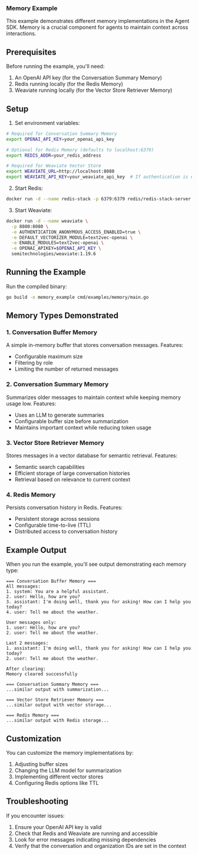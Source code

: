 ### Memory Example
This example demonstrates different memory implementations in the Agent SDK. Memory is a crucial component for agents to maintain context across interactions.

## Prerequisites
Before running the example, you'll need:
1. An OpenAI API key (for the Conversation Summary Memory)
2. Redis running locally (for the Redis Memory)
3. Weaviate running locally (for the Vector Store Retriever Memory)

## Setup
1. Set environment variables:
```bash
# Required for Conversation Summary Memory
export OPENAI_API_KEY=your_openai_api_key

# Optional for Redis Memory (defaults to localhost:6379)
export REDIS_ADDR=your_redis_address

# Required for Weaviate Vector Store
export WEAVIATE_URL=http://localhost:8080
export WEAVIATE_API_KEY=your_weaviate_api_key  # If authentication is enabled
```
2. Start Redis:

```bash
docker run -d --name redis-stack -p 6379:6379 redis/redis-stack-server:latest
```

3. Start Weaviate:

```bash
docker run -d --name weaviate \
  -p 8080:8080 \
  -e AUTHENTICATION_ANONYMOUS_ACCESS_ENABLED=true \
  -e DEFAULT_VECTORIZER_MODULE=text2vec-openai \
  -e ENABLE_MODULES=text2vec-openai \
  -e OPENAI_APIKEY=$OPENAI_API_KEY \
  semitechnologies/weaviate:1.19.6
```

## Running the Example

Run the compiled binary:

```bash
go build -o memory_example cmd/examples/memory/main.go
```

## Memory Types Demonstrated

### 1. Conversation Buffer Memory

A simple in-memory buffer that stores conversation messages. Features:
- Configurable maximum size
- Filtering by role
- Limiting the number of returned messages

### 2. Conversation Summary Memory

Summarizes older messages to maintain context while keeping memory usage low. Features:
- Uses an LLM to generate summaries
- Configurable buffer size before summarization
- Maintains important context while reducing token usage

### 3. Vector Store Retriever Memory

Stores messages in a vector database for semantic retrieval. Features:
- Semantic search capabilities
- Efficient storage of large conversation histories
- Retrieval based on relevance to current context

### 4. Redis Memory

Persists conversation history in Redis. Features:
- Persistent storage across sessions
- Configurable time-to-live (TTL)
- Distributed access to conversation history

## Example Output

When you run the example, you'll see output demonstrating each memory type:

```
=== Conversation Buffer Memory ===
All messages:
1. system: You are a helpful assistant.
2. user: Hello, how are you?
3. assistant: I'm doing well, thank you for asking! How can I help you today?
4. user: Tell me about the weather.

User messages only:
1. user: Hello, how are you?
2. user: Tell me about the weather.

Last 2 messages:
1. assistant: I'm doing well, thank you for asking! How can I help you today?
2. user: Tell me about the weather.

After clearing:
Memory cleared successfully

=== Conversation Summary Memory ===
...similar output with summarization...

=== Vector Store Retriever Memory ===
...similar output with vector storage...

=== Redis Memory ===
...similar output with Redis storage...
```

## Customization

You can customize the memory implementations by:

1. Adjusting buffer sizes
2. Changing the LLM model for summarization
3. Implementing different vector stores
4. Configuring Redis options like TTL

## Troubleshooting

If you encounter issues:

1. Ensure your OpenAI API key is valid
2. Check that Redis and Weaviate are running and accessible
3. Look for error messages indicating missing dependencies
4. Verify that the conversation and organization IDs are set in the context
